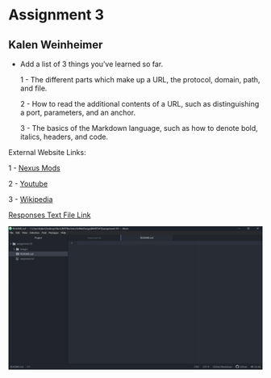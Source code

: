 # Assignment 3
## Kalen Weinheimer

- Add a list of 3 things you’ve learned so far.

  1 - The different parts which make up a URL, the protocol, domain, path, and file.
  
  2 - How to read the additional contents of a URL, such as distinguishing a port, parameters, and an anchor.
  
  3 - The basics of the Markdown language, such as how to denote bold, italics, headers, and code.


External Website Links:

1 - [Nexus Mods](https://www.nexusmods.com/)

2 - [Youtube](https://www.youtube.com/)

3 - [Wikipedia](https://www.wikipedia.org/)


[Responses Text File Link](./responses.txt)


![AtomAssignment3ProjectScreenshot](./images/Mart341Assignment3Screenshot.png)
